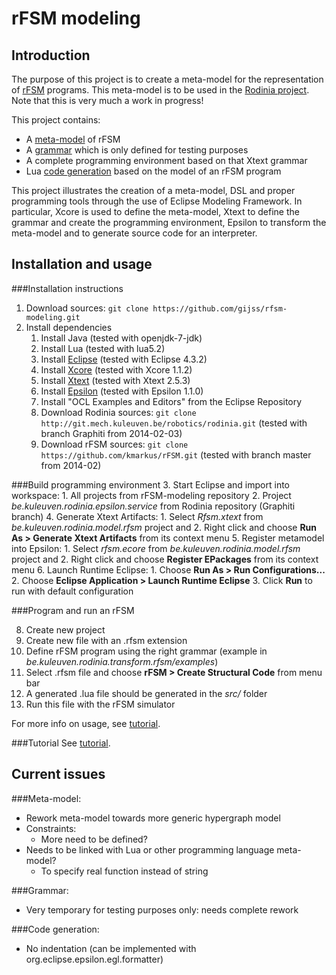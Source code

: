 rFSM modeling
===

Introduction
---
The purpose of this project is to create a meta-model for the representation of [rFSM](http://people.mech.kuleuven.be/~mklotzbucher/rfsm/README.html) programs. This meta-model is to be used in the [Rodinia project](http://www.roboticsmodelling.eu/tooling/rodinia). Note that this is very much a work in progress!

This project contains:
* A [meta-model](https://github.com/gijss/rfsm-modeling/blob/master/be.kuleuven.rodinia.model.rfsm/model/rfsm.xcore) of rFSM
* A [grammar](https://github.com/gijss/rfsm-modeling/blob/master/be.kuleuven.rodinia.dsl.rfsm/be.kuleuven.rodinia.dsl.rfsm/src/be/kuleuven/rodinia/dsl/Rfsm.xtext) which is only defined for testing purposes
* A complete programming environment based on that Xtext grammar
* Lua [code generation](https://github.com/gijss/rfsm-modeling/tree/master/be.kuleuven.rodinia.transform.rfsm/epsilon) based on the model of an rFSM program

This project illustrates the creation of a meta-model, DSL and proper programming tools through the use of Eclipse Modeling Framework. In particular, Xcore is used to define the meta-model, Xtext to define the grammar and create the programming environment, Epsilon to transform the meta-model and to generate source code for an interpreter.

Installation and usage
---
###Installation instructions
1. Download sources: `git clone https://github.com/gijss/rfsm-modeling.git`
2. Install dependencies
    1. Install Java (tested with openjdk-7-jdk)
    2. Install Lua (tested with lua5.2)
    3. Install [Eclipse](https://www.eclipse.org/downloads/) (tested with Eclipse 4.3.2)
    4. Install [Xcore](https://wiki.eclipse.org/Xcore) (tested with Xcore 1.1.2)
    5. Install [Xtext](https://www.eclipse.org/Xtext/) (tested with Xtext 2.5.3)
    6. Install [Epsilon](https://www.eclipse.org/epsilon/) (tested with Epsilon 1.1.0)
    7. Install "OCL Examples and Editors" from the Eclipse Repository
    7. Download Rodinia sources: `git clone http://git.mech.kuleuven.be/robotics/rodinia.git` (tested with branch Graphiti from 2014-02-03)
    8. Download rFSM sources: `git clone https://github.com/kmarkus/rFSM.git` (tested with branch master from 2014-02)

###Build programming environment
3. Start Eclipse and import into workspace:
    1. All projects from rFSM-modeling repository
    2. Project _be.kuleuven.rodinia.epsilon.service_ from Rodinia repository (Graphiti branch)
4. Generate Xtext Artifacts:
    1. Select _Rfsm.xtext_ from _be.kuleuven.rodinia.model.rfsm_ project and
    2. Right click and choose __Run As > Generate Xtext Artifacts__ from its context menu
5. Register metamodel into Epsilon:
    1. Select _rfsm.ecore_ from _be.kuleuven.rodinia.model.rfsm_ project and
    2. Right click and choose __Register EPackages__ from its context menu
6. Launch Runtime Eclipse:
    1. Choose __Run As > Run Configurations...__
    2. Choose __Eclipse Application > Launch Runtime Eclipse__
    3. Click __Run__ to run with default configuration

###Program and run an rFSM

8. Create new project
10. Create new file with an .rfsm extension
11. Define rFSM program using the right grammar (example in _be.kuleuven.rodinia.transform.rfsm/examples_)
12. Select .rfsm file and choose __rFSM > Create Structural Code__ from menu bar
13. A generated .lua file should be generated in the _src/_ folder
14. Run this file with the rFSM simulator

For more info on usage, see [tutorial](https://github.com/gijss/rfsm-modeling/blob/master/doc/demo.md).

###Tutorial
See [tutorial](https://github.com/gijss/rfsm-modeling/blob/master/doc/demo.md).

Current issues
---
###Meta-model:
* Rework meta-model towards more generic hypergraph model
* Constraints:
    * More need to be defined?
* Needs to be linked with Lua or other programming language meta-model?
    * To specify real function instead of string

###Grammar:
* Very temporary for testing purposes only: needs complete rework

###Code generation:
* No indentation (can be implemented with org.eclipse.epsilon.egl.formatter)
